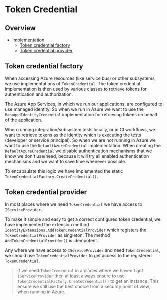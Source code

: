 # Token Credential

## Overview

- Implementation
    - [Token credential factory](#token-credential-factory)
    - [Token credential provider](#token-credential-provider)

## Token credential factory

When accessing Azure resources (like service bus) or other subsystems, we use implementations of `TokenCredential`. The token credential implementation is then used by various classes to retrieve tokens for authentication and authorization.

The Azure App Services, in which we run our applications, are configured to use managed identity. So when we run in Azure we want to use the `ManagedIdentityCredential` implementation for retrieving tokens on behalf of the application.

When running integration/subsystem tests locally, or in CI workflows, we want to retrieve tokens as the identity which is executing the tests (developer or service principal). So when we are not running in Azure we want to use the `DefaultAzureCredential` implementation. When creating the `DefaultAzureCredential` we disable authentication mechanisms that we know we don't use/need, because it will try all enabled authentication mechanisms and we want to save time whenever possible.

To encapsulate this logic we have implemented the static `TokenCredentialFactory.CreateCredential()`.

## Token credential provider

In most places where we need `TokenCredential` we have access to `IServiceProvider`.

To make it simple and easy to get a correct configured token credential, we have implemented the extension method `IdentityExtensions.AddTokenCredentialProvider` which registers the `TokenCredentialProvider` as singleton. The method `AddTokenCredentialProvider()` is idempotent.

Any where we have access to `IServiceProvider` and need `TokenCredential`, we should use `TokenCredentialProvider` to get access to the registered `TokenCredential`.

> If we need `TokenCredential` in a places where we haven't got `IServiceProvider` then at least always ensure to use `TokenCredentialFactory.CreateCredential()` to get an instance. This ensure we still use the best choice from a security point of view, when running in Azure.
